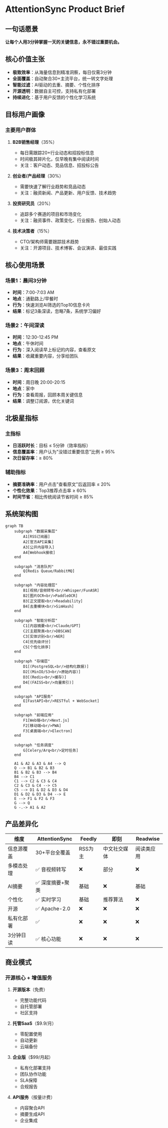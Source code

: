 # AttentionSync Product Brief

## 一句话愿景
**让每个人用3分钟掌握一天的关键信息，永不错过重要机会。**

## 核心价值主张
- **极致效率**：从海量信息到精准洞察，每日仅需3分钟
- **全面覆盖**：自动聚合30+主流平台，统一转文字处理
- **智能过滤**：AI驱动的去重、摘要、个性化排序
- **开源透明**：数据自主可控，支持私有化部署
- **持续进化**：基于用户反馈的个性化学习系统

## 目标用户画像

### 主要用户群体
1. **B2B销售经理**（35%）
   - 每日需跟踪20+行业动态和招投标信息
   - 时间极其碎片化，仅早晚有集中阅读时间
   - 关注：客户动态、竞品信息、招投标公告

2. **创业者/产品经理**（30%）
   - 需要快速了解行业趋势和竞品动态
   - 关注：融资新闻、产品更新、用户反馈、技术趋势

3. **投资研究员**（20%）
   - 追踪多个赛道的项目和市场变化
   - 关注：融资事件、政策变化、行业报告、创始人动态

4. **技术决策者**（15%）
   - CTO/架构师需要跟踪技术趋势
   - 关注：开源项目、技术博客、会议演讲、最佳实践

## 核心使用场景

### 场景1：晨间3分钟
- **时间**：7:00-7:03 AM
- **地点**：通勤路上/早餐时
- **行为**：快速浏览AI筛选的Top10信息卡片
- **结果**：标记3条深读，忽略7条，系统学习偏好

### 场景2：午间深读
- **时间**：12:30-12:45 PM
- **地点**：午休时间
- **行为**：深入阅读早上标记的内容，查看原文
- **结果**：收藏重要内容，分享给团队

### 场景3：周末回顾
- **时间**：周日晚 20:00-20:15
- **地点**：家中
- **行为**：查看周报，回顾本周关键信息
- **结果**：调整订阅源，优化关键词

## 北极星指标

### 主指标
- **日活跃时长**：目标 ≤ 5分钟（效率指标）
- **信息覆盖率**：用户认为"没错过重要信息"比例 ≥ 95%
- **次日留存率**：≥ 80%

### 辅助指标
- **摘要准确率**：用户点击"查看原文"后返回率 ≤ 20%
- **个性化效果**：Top3推荐点击率 ≥ 60%
- **时间节省**：相比传统阅读节省时间 ≥ 85%

## 系统架构图

```mermaid
graph TB
    subgraph "数据采集层"
        A1[RSS订阅器]
        A2[官方API采集]
        A3[公开内容导入]
        A4[Webhook接收]
    end
    
    subgraph "消息队列"
        Q[Redis Queue/RabbitMQ]
    end
    
    subgraph "内容处理层"
        B1[视频/音频转写<br/>Whisper/FunASR]
        B2[图片OCR<br/>PaddleOCR]
        B3[正文提取<br/>Readability]
        B4[去重模块<br/>SimHash]
    end
    
    subgraph "智能分析层"
        C1[内容摘要<br/>Claude/GPT]
        C2[主题聚类<br/>DBSCAN]
        C3[实体识别<br/>NER]
        C4[优先级评分]
        C5[个性化排序]
    end
    
    subgraph "存储层"
        D1[(PostgreSQL<br/>结构化数据)]
        D2[(MinIO/S3<br/>原始内容)]
        D3[(Redis<br/>缓存)]
        D4[(FAISS<br/>向量索引)]
    end
    
    subgraph "API服务"
        E[FastAPI<br/>RESTful + WebSocket]
    end
    
    subgraph "前端应用"
        F1[Web端<br/>Next.js]
        F2[移动端<br/>PWA]
        F3[桌面端<br/>Electron]
    end
    
    subgraph "任务调度"
        G[Celery/Arq<br/>定时任务]
    end
    
    A1 & A2 & A3 & A4 --> Q
    Q --> B1 & B2 & B3
    B1 & B2 & B3 --> B4
    B4 --> C1
    C1 --> C2 & C3 & C4
    C2 & C3 & C4 --> C5
    C5 --> D1 & D2 & D3 & D4
    D1 & D2 & D3 & D4 --> E
    E --> F1 & F2 & F3
    G --> Q
    G -.-> A1 & A2
```

## 产品差异化

| 维度 | AttentionSync | Feedly | 即刻 | Readwise |
|------|--------------|--------|------|----------|
| 信息源覆盖 | 30+平台全覆盖 | RSS为主 | 中文社交媒体 | 阅读类应用 |
| 多模态处理 | ✅ 音视频转写 | ❌ | 部分 | ❌ |
| AI摘要 | ✅ 深度摘要+聚类 | 基础 | ❌ | 基础 |
| 个性化 | ✅ 实时学习 | 基础 | 推荐算法 | ❌ |
| 开源 | ✅ Apache-2.0 | ❌ | ❌ | ❌ |
| 私有化部署 | ✅ | ❌ | ❌ | ❌ |
| 3分钟日读 | ✅ 核心功能 | ❌ | ❌ | ❌ |

## 商业模式

### 开源核心 + 增值服务
1. **开源版本**（免费）
   - 完整功能代码
   - 自托管部署
   - 社区支持

2. **托管SaaS**（$9.9/月）
   - 零配置使用
   - 自动更新
   - 云端备份

3. **企业版**（$99/月起）
   - 私有化部署支持
   - 团队协作功能
   - SLA保障
   - 合规报告

4. **API服务**（按量计费）
   - 内容聚合API
   - 摘要生成API
   - 企业集成